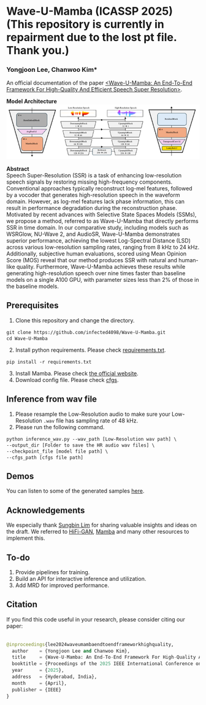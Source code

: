 # Wave-U-Mamba (ICASSP 2025)  (This repository is currently in repairment due to the lost pt file. Thank you.)

### Yongjoon Lee, Chanwoo Kim*


An official documentation of the paper [&lt;Wave-U-Mamba:  An End-To-End Framework For High-Quality And Efficient Speech Super  Resolution>](https://arxiv.org/abs/2409.09337v1).

**Model Architecture**<br>
![The architecture of DownsampleBlock (Left), Wave-U-Mamba Generator (Middle), and UpsampleBlock (Right)](./Modelarc.png)


**Abstract**<br>
Speech Super-Resolution (SSR) is a task of enhancing low-resolution speech signals by restoring missing high-frequency components. Conventional approaches typically reconstruct log-mel features, followed by a vocoder that generates high-resolution speech in the waveform domain. However, as log-mel features lack phase information, this can result in performance degradation during the reconstruction phase. Motivated by recent advances with Selective State Spaces Models (SSMs), we propose a method, referred to as Wave-U-Mamba that directly performs SSR in time domain. In our comparative study, including models such as WSRGlow, NU-Wave 2, and AudioSR, Wave-U-Mamba demonstrates superior performance, achieving the lowest Log-Spectral Distance (LSD) across various low-resolution sampling rates, ranging from 8 kHz to 24 kHz. Additionally, subjective human evaluations, scored using Mean Opinion Score (MOS) reveal that our method produces SSR with natural and human-like quality. Furthermore, Wave-U-Mamba achieves these results while generating high-resolution speech over nine times faster than baseline models on a single A100 GPU, with parameter sizes less than 2% of those in the baseline models.

## Prerequisites
1. Clone this repository and change the directory.
```
git clone https://github.com/infected4098/Wave-U-Mamba.git
cd Wave-U-Mamba
```
2. Install python requirements. Please check [requirements.txt](requirements.txt).
```
pip install -r requirements.txt
```
3. Install Mamba. Please check [the official website](https://github.com/state-spaces/mamba).
4. Download config file. Please check [cfgs](cfgs.json).

## Inference from wav file


1. Please resample the Low-Resolution audio to make sure your Low-Resolution `.wav` file has sampling rate of 48 kHz.
2. Please run the following command.

```
python inference_wav.py --wav_path [Low-Resolution wav path] \
--output_dir [Folder to save the HR audio wav files] \
--checkpoint_file [model file path] \
--cfgs_path [cfgs file path]
```



## Demos

You can listen to some of the generated samples [here](https://infected4098.github.io/waveumambademo/).

## Acknowledgements
We especially thank [Sungbin Lim](https://www.sungbin-lim.net/) for sharing valuable insights and ideas on the draft. We referred to [HiFi-GAN](https://github.com/jik876/hifi-gan), [Mamba](https://github.com/state-spaces/mamba) and many other resources to implement this. 

## To-do

1. Provide pipelines for training.
2. Build an API for interactive inference and utilization.
3. Add MRD for improved performance.

## Citation

If you find this code useful in your research, please consider citing our paper:

```python

@inproceedings{lee2024waveumambaendtoendframeworkhighquality,
  author    = {Yongjoon Lee and Chanwoo Kim},
  title     = {Wave-U-Mamba: An End-To-End Framework For High-Quality And Efficient Speech Super Resolution},
  booktitle = {Proceedings of the 2025 IEEE International Conference on Acoustics, Speech, and Signal Processing (ICASSP)},
  year      = {2025},
  address   = {Hyderabad, India},
  month     = {April},
  publisher = {IEEE}
}
```

